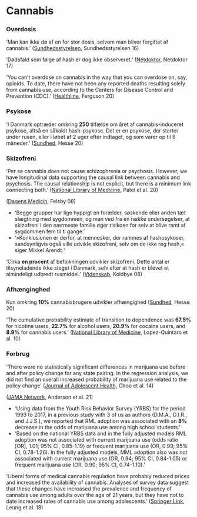 # Cannabis

### Overdosis

‘Man kan ikke dø af en for stor dosis, selvom man bliver forgiftet af cannabis.’ ([Sundhedsstyrelsen](https://www.sst.dk/-/media/Viden/Stoffer/Oversigt-over-stoffer/Sl%C3%B8vende-stoffer/Stoffer\_-Hvordan-virker-de-og-hvordan-ser-de-ud.ashx), Sundhedsstyrelsen 16)

‘Dødsfald som følge af hash er dog ikke observeret.‘ ([Netdoktor](https://netdoktor.dk/sunderaad/fakta/hash.htm), Netdoktor 17)

‘You can’t overdose on cannabis in the way that you can overdose on, say, opioids. To date, there have not been any reported deaths resulting solely from cannabis use, according to the Centers for Disease Control and Prevention (CDC).’ ([Healthline](https://www.healthline.com/health/can-you-overdose-on-marijuana), Ferguson 20)

### Psykose

‘I Danmark optræder omkring **250** tilfælde om året af cannabis-induceret psykose, altså en såkaldt hash-psykose. Det er en psykose, der starter under rusen, eller i løbet af 2 uger efter indtaget, og som varer op til 6 måneder.‘ ([Sundhed](https://www.sundhed.dk/borger/patienthaandbogen/sundhedsoplysning/narkotiske-stoffer/cannabis/), Hesse 20)

### Skizofreni

‘Per se cannabis does not cause schizophrenia or psychosis. However, we have longitudinal data supporting the causal link between cannabis and psychosis. The causal relationship is not explicit, but there is a minimum link connecting both.’ ([National Library of Medicine](https://www.ncbi.nlm.nih.gov/pmc/articles/PMC7442038/), Patel et al. 20)

([Dagens Medicin](https://dagensmedicin.dk/hash-ikke-arsag-til-skizofreni/), Felsby 08)

* ‘Begge grupper har lige hyppigt en forælder, søskende eller anden tæt slægtning med sygdommen, og man ved fra en række undersøgelser, at skizofreni i den nærmeste familie øger risikoen for selv at blive ramt af sygdommen fem til ti gange.’&#x20;
* ‘»Konklusionen er derfor, at mennesker, der rammes af hashpsykoser, sandsynligvis også ville udvikle skizofreni, selv om de ikke røg hash,« siger Mikkel Arendt.‘

‘Cirka **en procent** af befolkningen udvikler skizofreni. Dette antal er tilsyneladende ikke steget i Danmark, selv efter at hash er blevet et almindeligt udbredt rusmiddel.’ ([Videnskab](https://videnskab.dk/kultur-samfund/hashpsykoser-forer-til-skizofreni), Koldbye 08)

### Afhænginghed

Kun omkring **10%** cannabisbrugere udvikler afhængighed ([Sundhed](https://www.sundhed.dk/borger/patienthaandbogen/sundhedsoplysning/narkotiske-stoffer/cannabis/), Hesse 20)

‘The cumulative probability estimate of transition to dependence was **67.5%** for nicotine users, **22.7%** for alcohol users, **20.9%** for cocaine users, and **8.9%** for cannabis users.’ ([National Library of Medicine](https://pubmed.ncbi.nlm.nih.gov/21145178/), Lopez-Quintaro et al. 10)

### Forbrug

'There were no statistically significant differences in marijuana use before and after policy change for any state pairing. In the regression analysis, we did not find an overall increased probability of marijuana use related to the policy change' ([Journal of Adolescent Health](https://www.jahonline.org/article/S1054-139X\(14\)00107-4/fulltext), Choo et al. 14)

([JAMA Network](https://jamanetwork.com/journals/jamanetworkopen/fullarticle/2783850), Anderson et al. 21)

* ‘Using data from the Youth Risk Behavior Survey (YRBS) for the period 1993 to 2017, in a previous study with 3 of us as authors (D.M.A., D.I.R., and J.J.S.), we reported that RML adoption was associated with an **8%** decrease in the odds of marijuana use among high school students.’
* ‘Based on the national YRBS data and in the fully adjusted models RML adoption was not associated with current marijuana use (odds ratio \[OR], 1.01; 95% CI, 0.85-1.19) or frequent marijuana use (OR, 0.99; 95% CI, 0.78-1.26). In the fully adjusted models, MML adoption also was not associated with current marijuana use (OR, 0.94; 95% CI, 0.84-1.05) or frequent marijuana use (OR, 0.90; 95% CI, 0.74-1.10).’

‘Liberal forms of medical cannabis regulation have probably reduced prices and increased the availability of cannabis. Analyses of survey data suggest that these changes have increased the prevalence and frequency of cannabis use among adults over the age of 21 years, but they have not to date increased rates of cannabis use among adolescents.’ ([Springer Link](https://link.springer.com/article/10.1007/s40429-018-0224-9), Leung et al. 18)
